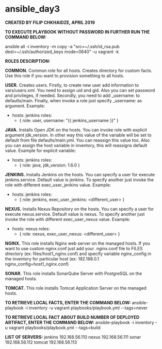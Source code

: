 # ansible_day3

**CREATED BY FILIP CHKHAIDZE, APRIL 2019**

**TO EXECUTE PLAYBOOK WITHOUT PASSWORD IN FURTHER RUN THE COMMAND BELOW:**
  
  ansible all -i inventory -m copy -a "src=\~/.ssh/id_rsa.pub dest=~/.ssh/authorized_keys mode=0640" -u vagrant -k

**ROLES DESCRIPTION:**

  **COMMON.** Common role for all hosts. Creates directory for custom facts. Use this role if you want to provision
  something to all hosts.

  **USER.** Creates users. Firstly, to create new user add information to vars/users.xml. You need to assign uid and gid.
  Also you can set password and privileges, if needed. Secondly, you need to add <newuser>_username: <newuser>
  to defaults/main. Finally, when invoke a role just specify <newuser>_username: <newuser> as argument. Example:
  - hosts: jenkins
    roles:
    - { role: user, username: "{{ jenkins_username }}" }

  **JAVA.** Installs Open JDK on the hosts. You can invoke role with explicit argument jdk_version. In other way
  this value of the variable will be set to default from file defaults/main.yml. You can reassign this value too.
  Also you can assign the host variable in inventory, this will reassigns default value. Example for explicit variable:
  - hosts: jenkins
    roles:
    - { role: java, jdk_version: 1.6.0 }

  **JENKINS.** Installs Jenkins on the hosts. You can specify a user for execute jenkins.service. Default value is jenkins.
  To specify another just invoke the role with different exec_user_jenkins value. Example:
  - hosts: jenkins
    roles:
    - { role: jenkins, exec_user_jenkins: <different_user> }

  **NEXUS.** Installs Nexus Repository on the hosts. You can specify a user for execute nexus.service. Default value is nexus.
  To specify another just invoke the role with different exec_user_nexus value. Example:
  - hosts: nexus
    roles:
    - { role: nexus, exec_user_nexus: <different_user> }

  **NGINX.** This role installs Nginx web server on the managed hosts. If you want to use custom nginx.conf
  just add your <custom>.nginx.conf file to FILES directory (ex: files/host1_nginx.conf) and specify
  variable nginx_config in the inventory for particular host (ex: 192.168.0.1 nginx_config=host1_nginx.conf)

  **SONAR.** This role installs SonarQube Server with PostgreSQL on the managed hosts.

  **TOMCAT.** This role installs Tomcat Application Server on the managed hosts.

**TO RETRIEVE LOCAL FACTS, ENTER THE COMMAND BELOW:**
  ansible-playbook -i inventory -u vagrant playbooks/playbook.yml --tags=never

**TO RETRIEVE LOCAL FACT ABOUT BUILD NUMBER OF DEPLOYED ARTIFACT, ENTER THE COMMAND BELOW:**
  ansible-playbook -i inventory -u vagrant playbooks/playbook.yml --tags=build

**LIST OF SERVERS:**
jenkins 192.168.56.110
nexus 192.168.56.111
sonar 192.168.56.112
tomcat 192.168.56.113
